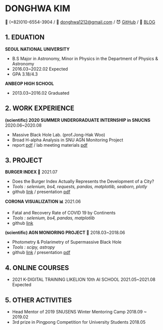 # DONGHWA KIM
📱 (+82)010-6554-3904 / 📨 donghwa1212@gmail.com / 😈 [GitHub](https://github.com/dddonghwa) / 📝 [BLOG](https://donghajoha.tistory.com/)

## 1. EDUATION

__SEOUL NATIONAL UNIVERSITY__
- B.S Major in Astronomy, Minor in Physics in the Department of Physics & Astronomy
- 2016.03~2022.02 Expected
- GPA 3.18/4.3

__ANBEOP HIGH SCHOOL__
- 2013.03~2016.02 Graduated

## 2. WORK EXPERIENCE
__(scientific) 2020 SUMMER UNDERGRADUATE INTERNSHIP in SNUCNS__ 2020.06~2020.08
- Massive Black Hole Lab. (prof.Jong-Hak Woo)
-  Broad H-alpha Analysis in SNU AGN Monitoring Project 
- report [pdf](https://github.com/dddonghwa/Broad-Halpha-Analysis/blob/main/20%ED%95%98%EA%B3%84%20%ED%95%99%EB%B6%80%EC%83%9D%20%EC%97%B0%EA%B5%AC%20%EC%9D%B8%ED%84%B4%EC%8B%AD%20%EA%B2%B0%EA%B3%BC%EB%B3%B4%EA%B3%A0%EC%84%9C%20%EA%B9%80%EB%8F%99%ED%99%94.pdf) / lab meeting materials [pdf](https://github.com/dddonghwa/Broad-Halpha-Analysis/blob/main/%EB%9E%A9%EB%AF%B8%ED%8C%85%20%EC%9E%90%EB%A3%8C%20%EB%AA%A8%EC%9D%8C_0630~0819.pdf)


## 3. PROJECT

__BURGER INDEX 🍔__ 2021.07
- Does the Burger Index Actually Represents the Development of a City?
- *Tools : selenium, bs4, requests, pandas, matplotlib, seaborn, plotly*
- github [link](https://github.com/likelion-aischool-10-teamproject/burger-index) / presentation [pdf](https://github.com/likelion-aischool-10-teamproject/burger-index/blob/main/BurgerIndex_PPT.pdf)

__CORONA VISUALIZATION 📊__ 2021.06
- Fatal and Recovery Rate of COVID 19 by Continents 
- *Tools : selenium, bs4, pandas, matplotlib*
- github [link](https://github.com/likelion-aischool-10-teamproject/corona-visualization/tree/main/02.%20fatal-recovery-rate-by-continents)

__(scientific) AGN MONIORING PROJECT 🌠__ 2018.03~2018.06
- Photometry & Polarimetry of Supermassive Black Hole
- *Tools : scipy, astropy*
- github [link](https://github.com/dddonghwa/Astronomical-Observation-and-Lab) / presentation [pdf](https://github.com/dddonghwa/Astronomical-Observation-and-Lab/blob/master/AGN%20monitoring.pdf)


## 4. ONLINE COURSES
- 2021 K-DIGITAL TRAINING LIKELION 10th AI SCHOOL 2021.05~2021.08 Expected   

## 5. OTHER ACTIVITIES
- Head Mentor of 2019 SNUSENS Winter Mentoring Camp 2018.09 ~ 2019.02
- 3rd prize in Pingpong Competition for University Students 2018.05


